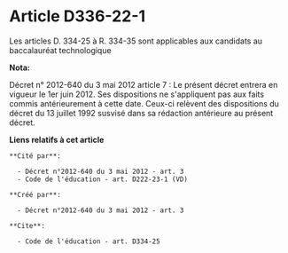 # Article D336-22-1

Les articles D. 334-25 à R. 334-35 sont applicables aux candidats au baccalauréat technologique

**Nota:**

Décret n° 2012-640 du 3 mai 2012 article 7 : Le présent décret entrera en vigueur le 1er juin 2012. Ses dispositions ne
s'appliquent pas aux faits commis antérieurement à cette date. Ceux-ci relèvent des dispositions du décret du 13 juillet 1992
susvisé dans sa rédaction antérieure au présent décret.

**Liens relatifs à cet article**

	**Cité par**:

	  - Décret n°2012-640 du 3 mai 2012 - art. 3
	  - Code de l'éducation - art. D222-23-1 (VD)

	**Créé par**:

	  - Décret n°2012-640 du 3 mai 2012 - art. 3

	**Cite**:

	  - Code de l'éducation - art. D334-25

